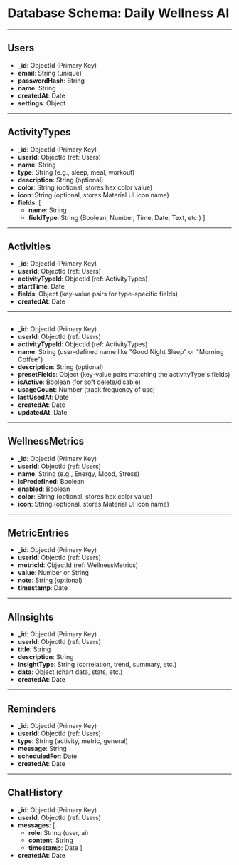 # Database Schema: Daily Wellness AI

---

## Users
- **_id**: ObjectId (Primary Key)
- **email**: String (unique)
- **passwordHash**: String
- **name**: String
- **createdAt**: Date
- **settings**: Object

---

## ActivityTypes
- **_id**: ObjectId (Primary Key)
- **userId**: ObjectId (ref: Users)
- **name**: String
- **type**: String (e.g., sleep, meal, workout)
- **description**: String (optional)
- **color**: String (optional, stores hex color value)
- **icon**: String (optional, stores Material UI icon name)
- **fields**: [
    - **name**: String
    - **fieldType**: String (Boolean, Number, Time, Date, Text, etc.)
  ]

---

## Activities
- **_id**: ObjectId (Primary Key)
- **userId**: ObjectId (ref: Users)
- **activityTypeId**: ObjectId (ref: ActivityTypes)
- **startTime**: Date
- **fields**: Object (key-value pairs for type-specific fields)
- **createdAt**: Date

---

##  
- **_id**: ObjectId (Primary Key)
- **userId**: ObjectId (ref: Users)
- **activityTypeId**: ObjectId (ref: ActivityTypes)
- **name**: String (user-defined name like "Good Night Sleep" or "Morning Coffee")
- **description**: String (optional)
- **presetFields**: Object (key-value pairs matching the activityType's fields)
- **isActive**: Boolean (for soft delete/disable)
- **usageCount**: Number (track frequency of use)
- **lastUsedAt**: Date
- **createdAt**: Date
- **updatedAt**: Date

---

## WellnessMetrics
- **_id**: ObjectId (Primary Key)
- **userId**: ObjectId (ref: Users)
- **name**: String (e.g., Energy, Mood, Stress)
- **isPredefined**: Boolean
- **enabled**: Boolean
- **color**: String (optional, stores hex color value)
- **icon**: String (optional, stores Material UI icon name)

---

## MetricEntries
- **_id**: ObjectId (Primary Key)
- **userId**: ObjectId (ref: Users)
- **metricId**: ObjectId (ref: WellnessMetrics)
- **value**: Number or String
- **note**: String (optional)
- **timestamp**: Date

---

## AIInsights
- **_id**: ObjectId (Primary Key)
- **userId**: ObjectId (ref: Users)
- **title**: String
- **description**: String
- **insightType**: String (correlation, trend, summary, etc.)
- **data**: Object (chart data, stats, etc.)
- **createdAt**: Date

---

## Reminders
- **_id**: ObjectId (Primary Key)
- **userId**: ObjectId (ref: Users)
- **type**: String (activity, metric, general)
- **message**: String
- **scheduledFor**: Date
- **createdAt**: Date

---

## ChatHistory
- **_id**: ObjectId (Primary Key)
- **userId**: ObjectId (ref: Users)
- **messages**: [
    - **role**: String (user, ai)
    - **content**: String
    - **timestamp**: Date
  ]
- **createdAt**: Date 
